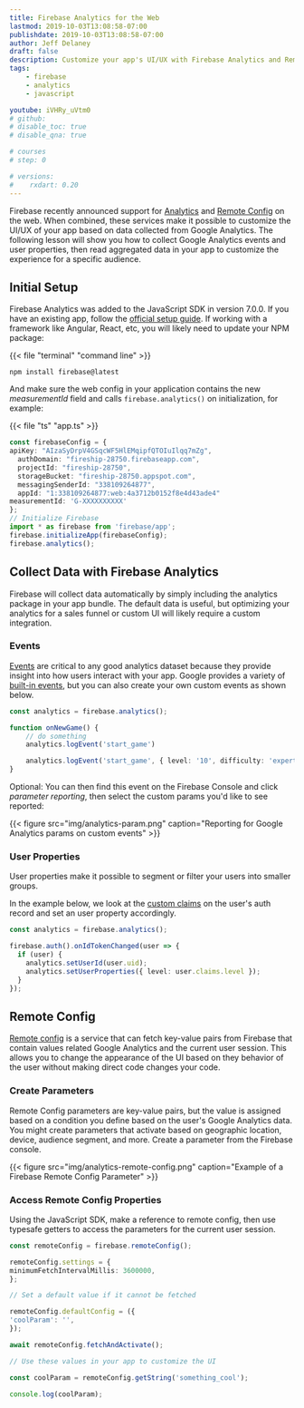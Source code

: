 ```yaml
---
title: Firebase Analytics for the Web
lastmod: 2019-10-03T13:08:58-07:00
publishdate: 2019-10-03T13:08:58-07:00
author: Jeff Delaney
draft: false
description: Customize your app's UI/UX with Firebase Analytics and Remote Config in a Progressive Web App
tags: 
    - firebase
    - analytics
    - javascript

youtube: iVHRy_uVtm0
# github: 
# disable_toc: true
# disable_qna: true

# courses
# step: 0

# versions:
#    rxdart: 0.20
---
```


Firebase recently announced support for [Analytics](https://firebase.google.com/docs/analytics) and [Remote Config](https://firebase.google.com/docs/remote-config) on the web. When combined, these services make it possible to customize the UI/UX of your app based on data collected from Google Analytics. The following lesson will show you how to collect Google Analytics events and user properties, then read aggregated data in your app to customize the experience for a specific audience.

## Initial Setup

Firebase Analytics was added to the JavaScript SDK in version 7.0.0. If you have an existing app, follow the [official setup guide](https://firebase.google.com/docs/analytics/get-started#before_you_begin). If working with a framework like Angular, React, etc, you will likely need to update your NPM package:

{{< file "terminal" "command line" >}}
```text
npm install firebase@latest
```

And make sure the web config in your application contains the new *measurementId* field and calls `firebase.analytics()` on initialization, for example:

{{< file "ts" "app.ts" >}}
```typescript
const firebaseConfig = {
apiKey: "AIzaSyDrpV4GSqcWF5HlEMqipfQTOIuIlqq7mZg",
  authDomain: "fireship-28750.firebaseapp.com",
  projectId: "fireship-28750",
  storageBucket: "fireship-28750.appspot.com",
  messagingSenderId: "338109264877",
  appId: "1:338109264877:web:4a3712b0152f8e4d43ade4"
measurementId: 'G-XXXXXXXXXX'
};
// Initialize Firebase
import * as firebase from 'firebase/app';
firebase.initializeApp(firebaseConfig);
firebase.analytics();
```

## Collect Data with Firebase Analytics

Firebase will collect data automatically by simply including the analytics package in your app bundle. The default data is useful, but optimizing your analytics for a sales funnel or custom UI will likely require a custom integration. 

### Events

[Events](https://firebase.google.com/docs/analytics/events) are critical to any good analytics dataset because they provide insight into how users interact with your app. Google provides a variety of [built-in events](https://developers.google.com/gtagjs/reference/event), but you can also create your own custom events as shown below. 

```typescript
const analytics = firebase.analytics();

function onNewGame() {
    // do something
    analytics.logEvent('start_game')

    analytics.logEvent('start_game', { level: '10', difficulty: 'expert' })
}
```

Optional: You can then find this event on the Firebase Console and click *parameter reporting*, then select the custom params you'd like to see reported:

{{< figure src="img/analytics-param.png" caption="Reporting for Google Analytics params on custom events" >}}

### User Properties

User properties make it possible to segment or filter your users into smaller groups.

In the example below, we look at the [custom claims](/lessons/firebase-custom-claims-role-based-auth/) on the user's auth record and set an user property accordingly. 

```typescript
const analytics = firebase.analytics();

firebase.auth().onIdTokenChanged(user => {
  if (user) {
    analytics.setUserId(user.uid);
    analytics.setUserProperties({ level: user.claims.level });
  }
});
```


## Remote Config

[Remote config](https://firebase.google.com/docs/remote-config/use-config-web) is a service that can fetch key-value pairs from Firebase that contain values related Google Analytics and the current user session. This allows you to change the appearance of the UI based on they behavior of the user without making direct code changes your code. 

### Create Parameters

Remote Config parameters are key-value pairs, but the value is assigned based on a condition you define based on the user's Google Analytics data. You might create parameters that activate based on geographic location, device, audience segment, and more. Create a parameter from the Firebase console. 

{{< figure src="img/analytics-remote-config.png" caption="Example of a Firebase Remote Config Parameter" >}}


### Access Remote Config Properties

Using the JavaScript SDK, make a reference to remote config, then use typesafe getters to access the parameters for the current user session. 

```typescript
const remoteConfig = firebase.remoteConfig();

remoteConfig.settings = {
minimumFetchIntervalMillis: 3600000,
};

// Set a default value if it cannot be fetched

remoteConfig.defaultConfig = ({
'coolParam': '',
});

await remoteConfig.fetchAndActivate();

// Use these values in your app to customize the UI

const coolParam = remoteConfig.getString('something_cool');

console.log(coolParam);

```


